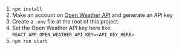 1. `npm install`
2. Make an account on [Open Weather API](https://openweathermap.org/) and generate an API key
3. Create a `.env` file at the root of this project.
4. Set the Open Weather API key here like: `REACT_APP_OPEN_WEATHER_API_KEY=<API_KEY_HERE>`
5. `npm run start`

